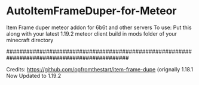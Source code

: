 # AutoItemFrameDuper-for-Meteor
Item Frame duper meteor addon for 6b6t and other servers
To use:
Put this along with your latest 1.19.2 meteor client build in mods folder of your minecraft directory


#############################################################################################

Credits: https://github.com/opfromthestart/item-frame-dupe   (orignally 1.18.1         
Now Updated to 1.19.2 
